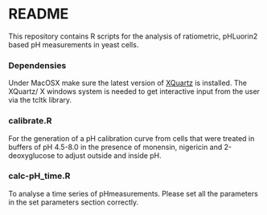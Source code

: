 # README 

This repository contains R scripts for the analysis of ratiometric, pHLuorin2 based pH measurements in yeast cells.

### Dependensies
Under MacOSX make sure the latest version of [XQuartz](http://www.xquartz.org/) is installed. The XQuartz/ X windows system is needed to get interactive input from the user via the tcltk library.

### calibrate.R
For the generation of a pH calibration curve from cells that were treated in buffers of pH 4.5-8.0 in the presence of monensin, nigericin and 2-deoxyglucose to adjust outside and inside pH.

### calc-pH_time.R
To analyse a time series of pHmeasurements. Please set all the parameters in the set parameters section correctly. 
